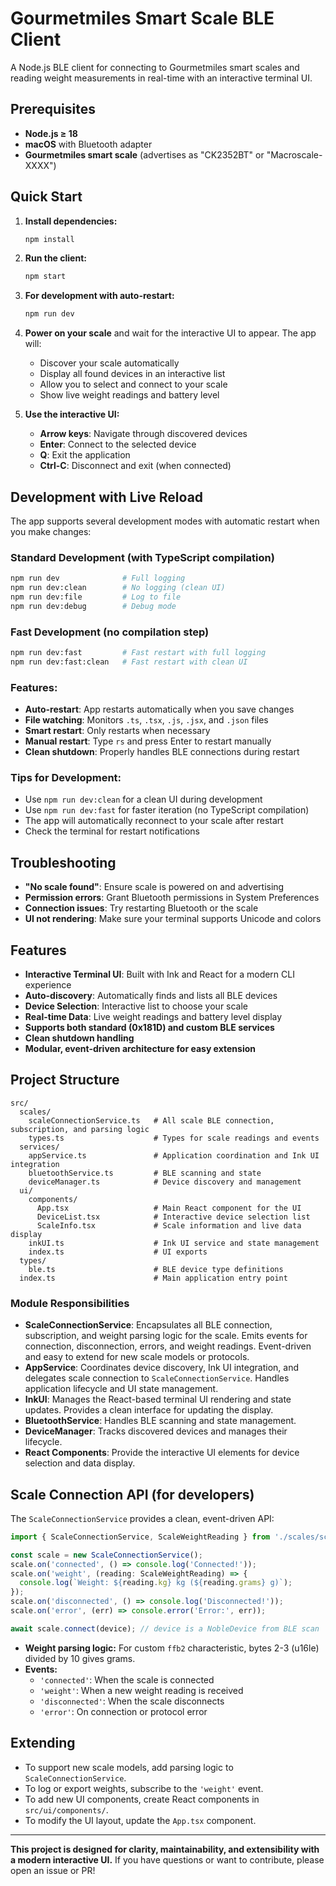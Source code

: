 # Gourmetmiles Smart Scale BLE Client

A Node.js BLE client for connecting to Gourmetmiles smart scales and reading weight measurements in real-time with an interactive terminal UI.

## Prerequisites

- **Node.js ≥ 18**
- **macOS** with Bluetooth adapter
- **Gourmetmiles smart scale** (advertises as "CK2352BT" or "Macroscale-XXXX")

## Quick Start

1. **Install dependencies:**
   ```bash
   npm install
   ```

2. **Run the client:**
   ```bash
   npm start
   ```

3. **For development with auto-restart:**
   ```bash
   npm run dev
   ```

4. **Power on your scale** and wait for the interactive UI to appear. The app will:
   - Discover your scale automatically
   - Display all found devices in an interactive list
   - Allow you to select and connect to your scale
   - Show live weight readings and battery level

5. **Use the interactive UI:**
   - **Arrow keys**: Navigate through discovered devices
   - **Enter**: Connect to the selected device
   - **Q**: Exit the application
   - **Ctrl-C**: Disconnect and exit (when connected)

## Development with Live Reload

The app supports several development modes with automatic restart when you make changes:

### Standard Development (with TypeScript compilation)
```bash
npm run dev              # Full logging
npm run dev:clean        # No logging (clean UI)
npm run dev:file         # Log to file
npm run dev:debug        # Debug mode
```

### Fast Development (no compilation step)
```bash
npm run dev:fast         # Fast restart with full logging
npm run dev:fast:clean   # Fast restart with clean UI
```

### Features:
- **Auto-restart**: App restarts automatically when you save changes
- **File watching**: Monitors `.ts`, `.tsx`, `.js`, `.jsx`, and `.json` files
- **Smart restart**: Only restarts when necessary
- **Manual restart**: Type `rs` and press Enter to restart manually
- **Clean shutdown**: Properly handles BLE connections during restart

### Tips for Development:
- Use `npm run dev:clean` for a clean UI during development
- Use `npm run dev:fast` for faster iteration (no TypeScript compilation)
- The app will automatically reconnect to your scale after restart
- Check the terminal for restart notifications

## Troubleshooting

- **"No scale found"**: Ensure scale is powered on and advertising
- **Permission errors**: Grant Bluetooth permissions in System Preferences
- **Connection issues**: Try restarting Bluetooth or the scale
- **UI not rendering**: Make sure your terminal supports Unicode and colors

## Features

- **Interactive Terminal UI**: Built with Ink and React for a modern CLI experience
- **Auto-discovery**: Automatically finds and lists all BLE devices
- **Device Selection**: Interactive list to choose your scale
- **Real-time Data**: Live weight readings and battery level display
- **Supports both standard (0x181D) and custom BLE services**
- **Clean shutdown handling**
- **Modular, event-driven architecture for easy extension**

## Project Structure

```
src/
  scales/
    scaleConnectionService.ts   # All scale BLE connection, subscription, and parsing logic
    types.ts                    # Types for scale readings and events
  services/
    appService.ts               # Application coordination and Ink UI integration
    bluetoothService.ts         # BLE scanning and state
    deviceManager.ts            # Device discovery and management
  ui/
    components/
      App.tsx                   # Main React component for the UI
      DeviceList.tsx            # Interactive device selection list
      ScaleInfo.tsx             # Scale information and live data display
    inkUI.ts                    # Ink UI service and state management
    index.ts                    # UI exports
  types/
    ble.ts                      # BLE device type definitions
  index.ts                      # Main application entry point
```

### Module Responsibilities

- **ScaleConnectionService**: Encapsulates all BLE connection, subscription, and weight parsing logic for the scale. Emits events for connection, disconnection, errors, and weight readings. Event-driven and easy to extend for new scale models or protocols.
- **AppService**: Coordinates device discovery, Ink UI integration, and delegates scale connection to `ScaleConnectionService`. Handles application lifecycle and UI state management.
- **InkUI**: Manages the React-based terminal UI rendering and state updates. Provides a clean interface for updating the display.
- **BluetoothService**: Handles BLE scanning and state management.
- **DeviceManager**: Tracks discovered devices and manages their lifecycle.
- **React Components**: Provide the interactive UI elements for device selection and data display.

## Scale Connection API (for developers)

The `ScaleConnectionService` provides a clean, event-driven API:

```ts
import { ScaleConnectionService, ScaleWeightReading } from './scales/scaleConnectionService';

const scale = new ScaleConnectionService();
scale.on('connected', () => console.log('Connected!'));
scale.on('weight', (reading: ScaleWeightReading) => {
  console.log(`Weight: ${reading.kg} kg (${reading.grams} g)`);
});
scale.on('disconnected', () => console.log('Disconnected!'));
scale.on('error', (err) => console.error('Error:', err));

await scale.connect(device); // device is a NobleDevice from BLE scan
```

- **Weight parsing logic:** For custom `ffb2` characteristic, bytes 2-3 (u16le) divided by 10 gives grams.
- **Events:**
  - `'connected'`: When the scale is connected
  - `'weight'`: When a new weight reading is received
  - `'disconnected'`: When the scale disconnects
  - `'error'`: On connection or protocol error

## Extending

- To support new scale models, add parsing logic to `ScaleConnectionService`.
- To log or export weights, subscribe to the `'weight'` event.
- To add new UI components, create React components in `src/ui/components/`.
- To modify the UI layout, update the `App.tsx` component.

---

**This project is designed for clarity, maintainability, and extensibility with a modern interactive UI.**
If you have questions or want to contribute, please open an issue or PR! 